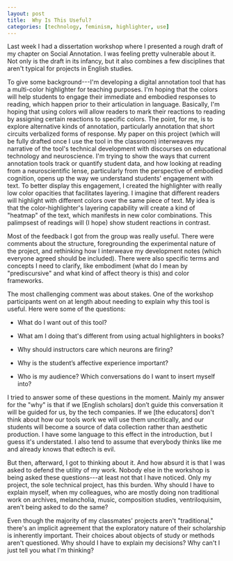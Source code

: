 ```yaml
---
layout: post
title:  Why Is This Useful?
categories: [technology, feminism, highlighter, use]
---
```



Last week I had a dissertation workshop where I presented a rough
draft of my chapter on Social Annotation. I was feeling pretty
vulnerable about it. Not only is the draft in its infancy, but it also
combines a few disciplines that aren't typical for projects in English
studies.

To give some background---I'm developing a digital annotation tool
that has a multi-color highlighter for teaching purposes. I'm hoping
that the colors will help students to engage their immediate and
embodied responses to reading, which happen prior to their
articulation in language. Basically, I'm hoping that using colors will
allow readers to mark their reactions to reading by assigning certain
reactions to specific colors. The point, for me, is to explore
alternative kinds of annotation, particularly annotation that short
circuits verbalized forms of response. My paper on this project (which
will be fully drafted once I use the tool in the classroom)
interweaves my narrative of the tool's technical development with
discourses on educational technology and neuroscience. I'm trying to
show the ways that current annotation tools track or quantify student
data, and how looking at reading from a neuroscientific lense,
particularly from the perspective of embodied cognition, opens up the
way we understand students' engagement with text. To better display
this engagement, I created the highlighter with really low color
opacities that facilitates layering. I imagine that different readers
will highlight with different colors over the same piece of text. My
idea is that the color-highlighter's layering capability will create a
kind of "heatmap" of the text, which manifests in new color
combinations. This palimpsest of readings will (I hope) show student
reactions in contrast.

Most of the feedback I got from the group was really useful. There
were comments about the structure, foregrounding the experimental
nature of the project, and rethinking how I interweave my development
notes (which everyone agreed should be included). There were also
specific terms and concepts I need to clarify, like embodiment (what
do I mean by "prediscursive" and what kind of affect theory is this)
and color frameworks. 

The most challenging comment was about stakes. One of the workshop
participants went on at length about needing to explain why this tool
is useful. Here were some of the questions:

- What do I want out of this tool?

- What am I doing that's different from using actual highlighters in
books?

- Why should instructors care which neurons are firing?

- Why is the student’s affective experience important?

- Who is my audience? Which conversations do I want to insert myself
  into? 
  
I tried to answer some of these questions in the moment. Mainly my
answer for the "why" is that if we [English scholars] don’t guide this
conversation it will be guided for us, by the tech companies. If we
[the educators] don't think about how our tools work we will use them
uncritically, and our students will become a source of data collection
rather than aesthetic production. I have some language to this effect
in the introduction, but I guess it's understated. I also tend to
assume that everybody thinks like me and already knows that edtech is
evil. 

But then, afterward, I got to thinking about it. And how absurd it is
that I was asked to defend the utility of my work. Nobody else in the
workshop is being asked these questions---at least not that I have
noticed. Only my project, the sole technical project, has this
burden. Why should I have to explain myself, when my colleagues, who
are mostly doing non traditional work on archives, melancholia, music,
composition studies, ventriloquisim, aren't being asked to do the
same?

Even though the majority of my classmates' projects aren't
"traditional," there's an implicit agreement that the exploratory
nature of their scholarship is inherently important. Their choices
about objects of study or methods aren't questioned. Why should I have
to explain my decisions? Why can't I just tell you what I'm thinking?



